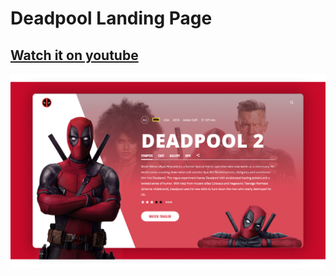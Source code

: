 # Deadpool Landing Page

## [Watch it on youtube](https://youtu.be/BlO60JauWoo)

![Design Preview](/preview.png)
